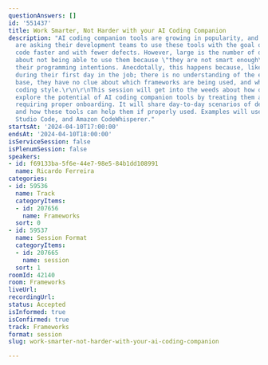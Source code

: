 ```yaml
---
questionAnswers: []
id: '551437'
title: Work Smarter, Not Harder with your AI Coding Companion
description: "AI coding companion tools are growing in popularity, and many organizations
  are asking their development teams to use these tools with the goal of producing
  code faster and with fewer defects. However, large is the number of developers complaining
  about not being able to use them because \"they are not smart enough\" to understand
  their programming intentions. Anecdotally, this happens because, like a new developer
  during their first day in the job; there is no understanding of the existing code
  base, they have no clue about which frameworks are being used, and what is the required
  coding style.\r\n\r\nThis session will get into the weeds about how developers can
  explore the potential of AI coding companion tools by treating them as a new developer
  requiring proper onboarding. It will share day-to-day scenarios of developer problems
  and how these tools can help them if properly used. Examples will use Java, Visual
  Studio Code, and Amazon CodeWhisperer."
startsAt: '2024-04-10T17:00:00'
endsAt: '2024-04-10T18:00:00'
isServiceSession: false
isPlenumSession: false
speakers:
- id: f69133ba-5f6e-44e7-98e5-84b1dd108991
  name: Ricardo Ferreira
categories:
- id: 59536
  name: Track
  categoryItems:
  - id: 207656
    name: Frameworks
  sort: 0
- id: 59537
  name: Session Format
  categoryItems:
  - id: 207665
    name: session
  sort: 1
roomId: 42140
room: Frameworks
liveUrl: 
recordingUrl: 
status: Accepted
isInformed: true
isConfirmed: true
track: Frameworks
format: session
slug: work-smarter-not-harder-with-your-ai-coding-companion

---
```

